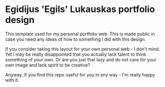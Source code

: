 # Egidijus 'Egils' Lukauskas portfolio design

This template used for my personal portfolio web. This is made public in case you need any ideas of how to something
I did with this design. 

If you consider taking this layout for your own personal web - I don't mind. Yet I may be really disappointed that 
you actually lack talent to think something of your own. Or are you just that lazy and do not care for your own 
image and lack spirit to be creative? 

Anyway, if you find this repo useful for you in any way - I'm really happy with it.